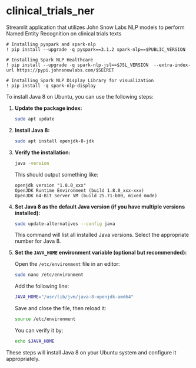 # clinical_trials_ner
Streamlit application that utilizes John Snow Labs NLP models to perform Named Entity Recognition on clinical trials texts


```
# Installing pyspark and spark-nlp
! pip install --upgrade -q pyspark==3.1.2 spark-nlp==$PUBLIC_VERSION

# Installing Spark NLP Healthcare
! pip install --upgrade -q spark-nlp-jsl==$JSL_VERSION  --extra-index-url https://pypi.johnsnowlabs.com/$SECRET

# Installing Spark NLP Display Library for visualization
! pip install -q spark-nlp-display
```

To install Java 8 on Ubuntu, you can use the following steps:

1. **Update the package index:**
   ```bash
   sudo apt update
   ```

2. **Install Java 8:**
   ```bash
   sudo apt install openjdk-8-jdk
   ```

3. **Verify the installation:**
   ```bash
   java -version
   ```

   This should output something like:
   ```
   openjdk version "1.8.0_xxx"
   OpenJDK Runtime Environment (build 1.8.0_xxx-xxx)
   OpenJDK 64-Bit Server VM (build 25.71-b00, mixed mode)
   ```

4. **Set Java 8 as the default Java version (if you have multiple versions installed):**
   ```bash
   sudo update-alternatives --config java
   ```

   This command will list all installed Java versions. Select the appropriate number for Java 8.

5. **Set the `JAVA_HOME` environment variable (optional but recommended):**

   Open the `/etc/environment` file in an editor:
   ```bash
   sudo nano /etc/environment
   ```

   Add the following line:
   ```bash
   JAVA_HOME="/usr/lib/jvm/java-8-openjdk-amd64"
   ```

   Save and close the file, then reload it:
   ```bash
   source /etc/environment
   ```

   You can verify it by:
   ```bash
   echo $JAVA_HOME
   ```

These steps will install Java 8 on your Ubuntu system and configure it appropriately.